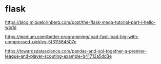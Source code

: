 # flask


https://blog.miguelgrinberg.com/post/the-flask-mega-tutorial-part-i-hello-world

https://medium.com/better-programming/load-fast-load-big-with-compressed-pickles-5f311584507e

https://towardsdatascience.com/pandas-and-sql-together-a-premier-league-and-player-scouting-example-b41713a5dd3e
